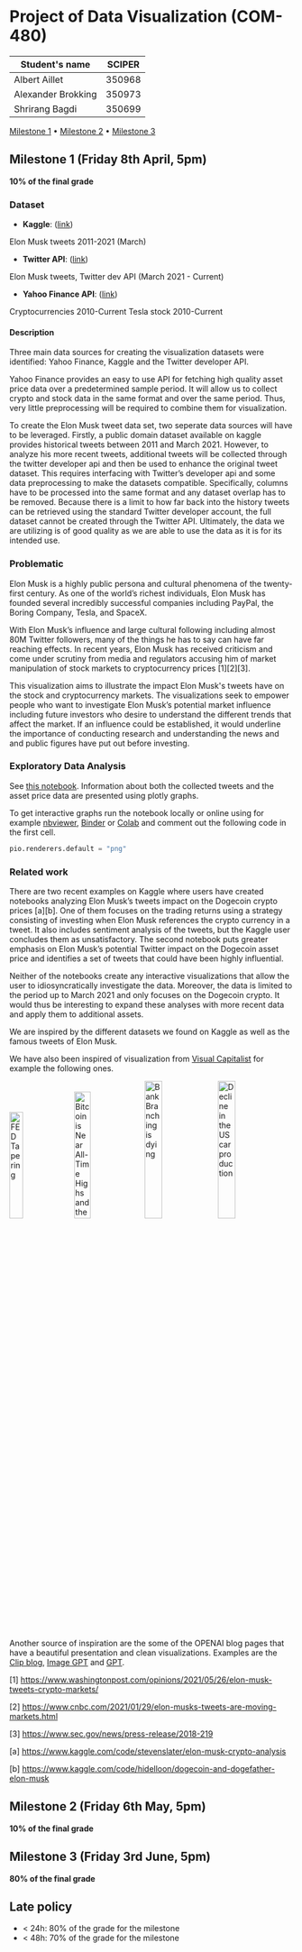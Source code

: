 # Project of Data Visualization (COM-480)

| Student's name | SCIPER |
| -------------- | ------ |
| Albert Aillet | 350968 |
| Alexander Brokking | 350973 |
| Shrirang Bagdi | 350699 |

[Milestone 1](#milestone-1-friday-8th-april-5pm) • 
[Milestone 2](#milestone-2-friday-6th-may-5pm) • 
[Milestone 3](#milestone-3-friday-3rd-june-5pm)

## Milestone 1 (Friday 8th April, 5pm)

**10% of the final grade**

### Dataset

- **Kaggle**: ([link](https://www.kaggle.com/ayhmrba/elon-musk-tweets-2010-2021?select=2021.csv))

Elon Musk tweets 2011-2021 (March)    

- **Twitter API**: ([link](https://developer.twitter.com/en/docs/twitter-api))

Elon Musk tweets, Twitter dev API (March 2021 - Current)

- **Yahoo Finance API**: ([link](https://pypi.org/project/yfinance/))

Cryptocurrencies 2010-Current 
Tesla stock 2010-Current

#### Description

Three main data sources for creating the visualization datasets were identified: Yahoo Finance, Kaggle and the Twitter developer API. 

Yahoo Finance provides an easy to use API for fetching high quality asset price data over a predetermined sample period. It will allow us to collect crypto and stock data in the same format and over the same period. Thus, very little preprocessing will be required to combine them for visualization.

To create the Elon Musk tweet data set, two seperate data sources will have to be leveraged. Firstly, a public domain dataset available on kaggle provides historical tweets between 2011 and March 2021. However, to analyze his more recent tweets, additional tweets will be collected through the twitter developer api and then be used to enhance the original tweet dataset. This requires interfacing with Twitter’s developer api and some data preprocessing to make the datasets compatible. Specifically, columns have to be processed into the same format and any dataset overlap has to be removed. Because there is a limit to how far back into the history tweets can be retrieved using the standard Twitter developer account, the full dataset cannot be created through the Twitter API. Ultimately, the data we are utilizing is of good quality as we are able to use the data as it is for its intended use. 

### Problematic

Elon Musk is a highly public persona and cultural phenomena of the twenty-first century. As one of the world’s richest individuals, Elon Musk has founded several incredibly successful companies including PayPal, the Boring Company, Tesla, and SpaceX. 

With Elon Musk’s influence and large cultural following including almost 80M Twitter followers, many of the things he has to say can have far reaching effects. In recent years, Elon Musk has received criticism and come under scrutiny from media and regulators accusing him of market manipulation of stock markets to cryptocurrency prices [1][2][3]. 

This visualization aims to illustrate the impact Elon Musk's tweets have on the stock and cryptocurrency markets. The visualizations seek to empower people who want to investigate Elon Musk’s potential market influence including future investors who desire to understand the different trends that affect the market. If an influence could be established, it would underline the importance of conducting research and understanding the news and and public figures have put out before investing.  


### Exploratory Data Analysis

See [this notebook](exploration/data_exploration.ipynb). Information about both the collected tweets and the asset price data are presented using plotly graphs.

To get interactive graphs run the notebook locally or online using for example [nbviewer](https://nbviewer.org/), [Binder](https://mybinder.org/) or [Colab](https://colab.research.google.com/) and comment out the following code in the first cell.
```python 
pio.renderers.default = "png"
``` 

### Related work

There are two recent examples on Kaggle where users have created notebooks analyzing Elon Musk’s tweets impact on the Dogecoin crypto prices [a][b]. One of them focuses on the trading returns using a strategy consisting of investing when Elon Musk references the crypto currency in a tweet. It also includes sentiment analysis of the tweets, but the Kaggle user concludes them as unsatisfactory. The second notebook puts greater emphasis on Elon Musk’s potential Twitter impact on the Dogecoin asset price and identifies a set of tweets that could have been highly influential. 

Neither of the notebooks create any interactive visualizations that allow the user to idiosyncratically investigate the data. Moreover, the data is limited to the period up to March 2021 and only focuses on the Dogecoin crypto. It would thus be interesting to expand these analyses with more recent data and apply them to additional assets. 


We are inspired by the different datasets we found on Kaggle as well as the famous tweets of Elon Musk. 

We have also been inspired of visualization from [Visual Capitalist](visualcapitalist.com) for example the following ones.
<p float="left">
<img src="https://advisor.visualcapitalist.com/wp-content/uploads/2022/01/MIAM_48_Main_1200-3.jpeg" width="22%" title="FED Tapering">
<img src="https://www.visualcapitalist.com/wp-content/uploads/2020/11/bitcoin-price-all-time-highs-vs-search-interest.jpg" width="24%" title="Bitcoin is Near All-Time Highs and the Mainstream Doesn’t Care…Yet">
<img src="https://www.visualcapitalist.com/wp-content/uploads/2021/11/Datastream_BranchBankingDead_Main.jpg" width="25%" title="Bank Branching is dying">
<img src="https://www.visualcapitalist.com/wp-content/uploads/2021/10/Decline-in-the-U.S-Car-Production.jpg" width="25%" title="Decline in the US car production">
</p>

Another source of inspiration are the some of the OPENAI blog pages that have a beautiful presentation and clean visualizations. Examples are the [Clip blog](https://openai.com/blog/clip/), [Image GPT](https://openai.com/blog/image-gpt/) and [GPT](https://openai.com/blog/better-language-models/).

[1] https://www.washingtonpost.com/opinions/2021/05/26/elon-musk-tweets-crypto-markets/

[2] https://www.cnbc.com/2021/01/29/elon-musks-tweets-are-moving-markets.html

[3] https://www.sec.gov/news/press-release/2018-219

[a] https://www.kaggle.com/code/stevenslater/elon-musk-crypto-analysis

[b] https://www.kaggle.com/code/hidelloon/dogecoin-and-dogefather-elon-musk

## Milestone 2 (Friday 6th May, 5pm)

**10% of the final grade**


## Milestone 3 (Friday 3rd June, 5pm)

**80% of the final grade**


## Late policy

- < 24h: 80% of the grade for the milestone
- < 48h: 70% of the grade for the milestone
